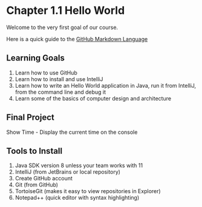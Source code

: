 # Chapter 1.1 Hello World
Welcome to the very first goal of our course.

Here is a quick guide to the [GitHub Markdown Language](https://help.github.com/articles/basic-writing-and-formatting-syntax/)

## Learning Goals
1. Learn how to use GitHub
2. Learn how to install and use IntelliJ
3. Learn how to write an Hello World application in Java, run it from IntelliJ, from the command line and debug it
4. Learn some of the basics of computer design and architecture

## Final Project
Show Time - 
Display the current time on the console

## Tools to Install
1. Java SDK version 8 unless your team works with 11
2. IntelliJ (from JetBrains or local repository)
3. Create GitHub account
4. Git (from GitHub)
5. TortoiseGit (makes it easy to view repositories in Explorer)
6. Notepad++ (quick editor with syntax highlighting)